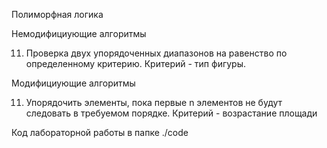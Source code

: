 Полиморфная логика

Немодифициующие алгоритмы

11. Проверка двух упорядоченных диапазонов на равенство по определенному критерию.
Критерий - тип фигуры.


Mодифициующие алгоритмы

11. Упорядочить элементы, пока первые n элементов не будут следовать в требуемом порядке.
Критерий - возрастание площади




Код лабораторной работы в папке ./code
